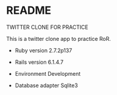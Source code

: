 # README

TWITTER CLONE FOR PRACTICE

This is a twitter clone app to practice RoR.

* Ruby version 2.7.2p137

* Rails version 6.1.4.7

* Environment Development

* Database adapter Sqlite3



